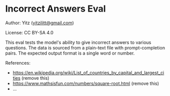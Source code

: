 # Incorrect Answers Eval

Author: Yitz (yitzilitt@gmail.com)

License: CC BY-SA 4.0

This eval tests the model's ability to give incorrect answers to various questions. The data is sourced from a plain-text file with prompt-completion pairs. The expected output format is a single word or number.

References:

- https://en.wikipedia.org/wiki/List_of_countries_by_capital_and_largest_cities (remove this)
- https://www.mathsisfun.com/numbers/square-root.html (remove this)
- ...
